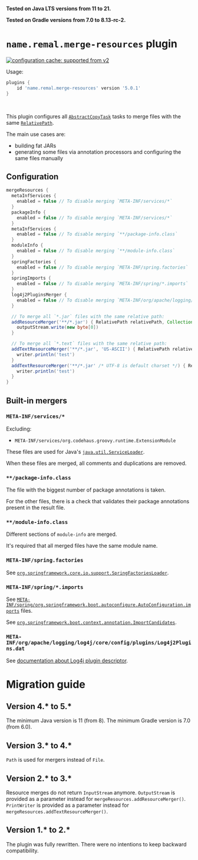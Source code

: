 **Tested on Java LTS versions from <!--property:java-runtime.min-version-->11<!--/property--> to <!--property:java-runtime.max-version-->21<!--/property-->.**

**Tested on Gradle versions from <!--property:gradle-api.min-version-->7.0<!--/property--> to <!--property:gradle-api.max-version-->8.13-rc-2<!--/property-->.**

# `name.remal.merge-resources` plugin

[![configuration cache: supported from v2](https://img.shields.io/static/v1?label=configuration%20cache&message=supported+from+v2&color=success)](https://docs.gradle.org/current/userguide/configuration_cache.html)

Usage:

<!--plugin-usage:name.remal.merge-resources-->
```groovy
plugins {
    id 'name.remal.merge-resources' version '5.0.1'
}
```
<!--/plugin-usage-->

&nbsp;

This plugin configures all [`AbstractCopyTask`](https://docs.gradle.org/current/javadoc/org/gradle/api/tasks/AbstractCopyTask.html) tasks to merge files with the same [`RelativePath`](https://docs.gradle.org/current/javadoc/org/gradle/api/file/RelativePath.html).

The main use cases are:

* building fat JARs
* generating some files via annotation processors and configuring the same files manually

## Configuration

```groovy
mergeResources {
  metaInfServices {
    enabled = false // To disable merging `META-INF/services/*`
  }
  packageInfo {
    enabled = false // To disable merging `META-INF/services/*`
  }
  metaInfServices {
    enabled = false // To disable merging `**/package-info.class`
  }
  moduleInfo {
    enabled = false // To disable merging `**/module-info.class`
  }
  springFactories {
    enabled = false // To disable merging `META-INF/spring.factories`
  }
  springImports {
    enabled = false // To disable merging `META-INF/spring/*.imports`
  }
  log4j2PluginsMerger {
    enabled = false // To disable merging `META-INF/org/apache/logging/log4j/core/config/plugins/Log4j2Plugins.dat`
  }

  // To merge all `*.jar` files with the same relative path:
  addResourceMerger('**/*.jar') { RelativePath relativePath, Collection<Path> paths, OutputStream outputStream ->
    outputStream.write(new byte[0])
  }

  // To merge all `*.text` files with the same relative path:
  addTextResourceMerger('**/*.jar', 'US-ASCII') { RelativePath relativePath, Collection<Path> paths, PrintWriter writer ->
    writer.println('test')
  }
  addTextResourceMerger('**/*.jar' /* UTF-8 is default charset */) { RelativePath relativePath, Collection<Path> paths, PrintWriter writer ->
    writer.println('test')
  }
}
```

## Built-in mergers

### `META-INF/services/*`

Excluding:

* `META-INF/services/org.codehaus.groovy.runtime.ExtensionModule`

These files are used for Java's [`java.util.ServiceLoader`](https://docs.oracle.com/javase/8/docs/api/java/util/ServiceLoader.html).

When these files are merged, all comments and duplications are removed.

### `**/package-info.class`

The file with the biggest number of package annotations is taken.

For the other files, there is a check that validates their package annotations present in the result file.

### `**/module-info.class`

Different sections of `module-info` are merged.

It's required that all merged files have the same module name.

### `META-INF/spring.factories`

See [`org.springframework.core.io.support.SpringFactoriesLoader`](https://docs.spring.io/spring-framework/docs/current/javadoc-api/org/springframework/core/io/support/SpringFactoriesLoader.html).

### `META-INF/spring/*.imports`

See [`META-INF/spring/org.springframework.boot.autoconfigure.AutoConfiguration.imports`](https://docs.spring.io/spring-boot/docs/current/reference/html/features.html#features.developing-auto-configuration) files.

See [`org.springframework.boot.context.annotation.ImportCandidates`](https://docs.spring.io/spring-boot/docs/current/api/org/springframework/boot/context/annotation/ImportCandidates.html).

### `META-INF/org/apache/logging/log4j/core/config/plugins/Log4j2Plugins.dat`

See [documentation about Log4j plugin descriptor](https://logging.apache.org/log4j/2.x/manual/plugins.html#plugin-registry).

# Migration guide

## Version 4.* to 5.*

The minimum Java version is 11 (from 8).
The minimum Gradle version is 7.0 (from 6.0).

## Version 3.* to 4.*

`Path` is used for mergers instead of `File`.

## Version 2.* to 3.*

Resource merges do not return `InputStream` anymore.
`OutputStream` is provided as a parameter instead for `mergeResources.addResourceMerger()`.
`PrintWriter` is provided as a parameter instead for `mergeResources.addTextResourceMerger()`.

## Version 1.* to 2.*

The plugin was fully rewritten. There were no intentions to keep backward compatibility.
